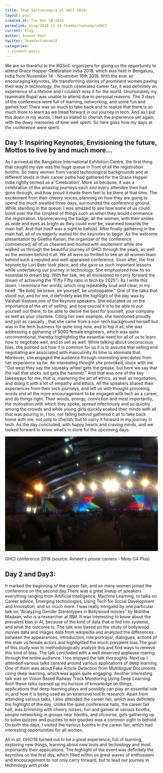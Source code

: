 ```yaml
---
title: Team Sectumsempra at GHCI 2018!
layout: post
created_at: Tue Dec 18 2018
permalink: blog/2018-11-18-TeamSectumsempraGHCI
current: blog
author: Avneet Kaur
twitter: TeamSectumsem18
categories:
 - student-posts
---
```


We are so thankful to the RGSoC organizers for giving us the opportunity to attend Grace Hopper Celebration India 2018, 
which was held in Bengaluru, India from November 14 - November 16th 2018. With the ever so encouraging keynotes, life 
transforming stories of prominent women paving their way in technology, the much celebrated career fair, it was definitely 
an experience of a lifetime and I couldn’t miss it for the world. Unortunately my teammate Rupal was unable to attend due to personal reasons.
The 3 days of the conference were full of learning, networking, and some fun and games too! There was so much to take back and to realize that there is so
much more to learn as we tread forward in our journey in tech. And as I put this down in my words, I feel so elated to cherish
the experience yet again, with the dewy memories of time well spent. So here goes how my days at the conference were spent.

## Day 1: Inspiring Keynotes, Envisioning the future, Mottos to live by and much more...

As I arrived at the Bangalore International Exhibition Centre, the first thing that caught my eye was the huge queue in front of all the registration booths. So many women from varied technological backgrounds and at different levels in their career paths had gathered for the Grace Hopper India rightly termed as  a ‘Celebration’.  More so because, it was a celebration of the amazing journeys each and every attendee their had gone through, and how proud it made them feel to be there at that time. The excitement from their cheery voices,
planning on how they are going to spend  the much awaited three days, surrounded the conference ground. While standing in the queue, I 
was amazed to see how some of us could bond over the the simplest of things such as when they would commence the registration. Uponreceiving the badge, all the women, with their smiles as wide and eyes as bright as they could ever be, swarmed  towards the main hall. 
And that itself was a sight to behold. 
After finally gathering in the main hall, all of us eagerly waited for the keynotes to begin. As the welcome presentation by Geetha Kanan, the organizer of the conference commenced, all of us cheered and hooted with excitement while she walked us through the beautiful journey 
of GHCI through the years, as well as the women behind it all. We all were so thrilled to see an all  women team behind such a reputed and well-appraised conference. 
Soon after, the first keynote by Lori Beer took place, and she gave us such important lessons while undertaking our journey in technology. 
She emphasized how its so essential to dream big. With her talk, we all envisioned to carry forward the dream of achieving the  “Fifty Fifty ratio in tech by 2025”.i As I write this down, I reminisce her words, which ring repeatedly loud and clear, in my head: “Be bold, be
brave, be yourself, be unstoppable.” 
One of the talks that stood out, and for me, it definitely was the highlight of the day was by Vaishali Kasture,one of the keynote speakers. 
She educated us on the importance of the art of selling, and how crucial it is to be able to put yourself out there, to be able to derive the best for yourself, 
your company as well as your clientele. 
Citing her own example, she mentioned proudly and just as casually , that she came  from a non-tech background herself but was in the tech business for quite long now, 
and to top it all, she was addressing a gathering of 5000 female engineers, which was quite unconventional, thereby highlighting the essential need for all of us to learn 
how to negotiate well, and to sell as well. While talking about unconscious bias, she pointed out how it is common for us it is to assume that selling and negotiating are associated with 
masculinity its time to eliminate that. Moreover, she engaged the audience through interesting anecdotes from her experience so far. An interesting thought she provoked, stuck with me. “Out west they say the squeaky wheel gets the grease, but here we say that the nail that sticks out gets the hammer.” And that was one of the key takeaways for me, that is, mastering the art of ethics, as well as negotiation, and doing it with a lot of empathy and ethics. All the speakers shared their experiences from their tech journeys, and 
left us with thought provoking words and all the more encouragement to be engaged with tech as a career, and do things right. Their words, energy, conviction and most importantly, the motivation with which they spoke, spread infectiously and so quickly among the crowds and while young girls quickly soaked their minds with all that was pouring in, 
I too, not falling behind gathered it all to take back home with me, not only to cherish, but to carry it forward in my journey in tech. 
As the day concluded, with happy hearts and craving minds, and we looked forward to know what’s in store for the upcoming days. 

![Alt Text](/img/blog/2018/teamSectumsempra-GHCI2018.jpg)
<div class="image-credits">GHCI conference 2018 (source: Avneet's phone camera - Moto G4 Plus)</div>

## Day 2 and Day3:
It marked the beginning of the career fair, and so many women joined the conference on the second day.There was a great lineup of speakers everything ranging from Artificial Intelligence, Machine Learning, to talks on Career advice, Emerging technologies, Using Tech for Social Development and Innovation, and so much more. I was really intrigued by one particular talk on “Analyzing Gender Stereotypes in Bollywood movies” by Nishtha Madaan, who is a researcher at IBM. It was interesting to know about the prevalent bias in AI, because of the kind of data that is fed into systems, and  what the outcome is. The talk was based on 
the study of bollywood movies data and images data from wikipedia and analyzed the differences between the appearances, introduction, role portrayal, dialogues, actions of the male vs female actors and highlighted the much prevalent bias.The goal of this study was to 
methodologically analyze this and find ways to remove this kind of bias. The talk concluded with a well deserved applause roaring through the entire audience. I too enjoyed the talk thoroughly. Next up I attended various talks centred around various applications
of deep learning. One of them was about Fake Article Detection from Multilingual Documents using deep learning, which was again quite engaging. Another interesting talk was on Vision Based Railway Track Monitoring Using Deep Learning. Both these talks opened up my
horizon of knowledge on things, applications that deep learning plays and possibly can play an essential role in, and how it is being used as an extensive tool in research. 
Apart from attending various talks, I also attended the career fair, which was definitely the highlight of the day. Unlike the quiet conference halls, the career fair hall, was brimming with cheery noises, fun and games at various booths, people networking 
in groups near booths, and ofcourse, girls gathering up to solve quizzes and puzzles to win goodies was a common sight to behold. On both the days, I visited the various booths in the career fair, which had interesting opportunities for all women.

All in all, GHCI18 turned out to be a great experience, full of learning, exploring new things, learning about new tools and technology and most importantly their applications. The highlight of the event was definitely the 
keynotes on the first day, which filled within us great waves of enthusiasm and encouragement to not only carry forward, but to lead our journey in technology with pride. 

